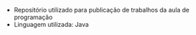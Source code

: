 <ul>
<li>Repositório utilizado para publicação de trabalhos da aula de programação</li>
<li>Linguagem utilizada: Java</li>
</ul>
